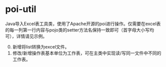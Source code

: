 # poi-util

Java导入Excel表工具类，使用了Apache开源的poi进行操作。仅需要在excel表的每一列第一行内容与pojo类的setter方法名保持一致即可（首字母大小写均可），详情请见示例。

0. 新增将list转换为excel文件。
1. 修改/新增操作表基本单位为工作表，可在主类中实现读/写同一文件中不同的工作表。
